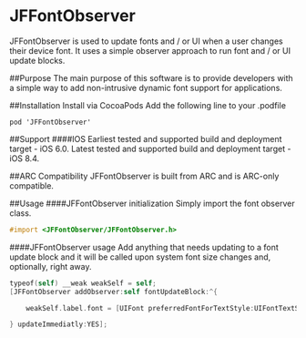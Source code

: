 # JFFontObserver
JFFontObserver is used to update fonts and / or UI when a user changes their device font. It uses a simple observer approach to run font and / or UI update blocks.

##Purpose
The main purpose of this software is to provide developers with a simple way to add non-intrusive dynamic font support for applications.

##Installation
Install via CocoaPods
Add the following line to your .podfile

```
pod 'JFFontObserver'
```
##Support
####IOS
Earliest tested and supported build and deployment target - iOS 6.0. 
Latest tested and supported build and deployment target - iOS 8.4.

##ARC Compatibility
JFFontObserver is built from ARC and is ARC-only compatible. 

##Usage
####JFFontObserver initialization
Simply import the font observer class.
``` objective-c
#import <JFFontObserver/JFFontObserver.h>
``` 

####JFFontObserver usage
Add anything that needs updating to a font update block and it will be called upon system font size changes and, optionally, right away.
``` objective-c
typeof(self) __weak weakSelf = self;
[JFFontObserver addObserver:self fontUpdateBlock:^{

    weakSelf.label.font = [UIFont preferredFontForTextStyle:UIFontTextStyleBody];

} updateImmediatly:YES];
``` 